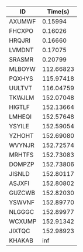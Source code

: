|ID|Time(s)|
|-|-|
|AXUMWF|0.15994|
|FHCXPO|0.16026|
|HRQJRI|0.16660|
|LVMDNT|0.17075|
|SRASMR|0.20799|
|MLBOYW|112.66823|
|PQXHYS|115.97418|
|UULTVT|116.04759|
|TKWJLM|152.07048|
|HIGTLF|152.13664|
|LMHEQI|152.57648|
|YSYILE|152.59054|
|YZHOHT|152.69080|
|WVYNJR|152.72574|
|MRHTFS|152.73083|
|DOMPZP|152.73806|
|JISNLD|152.80117|
|ASJXFI|152.80802|
|GUZCWB|152.82030|
|YSWVNF|152.89770|
|NLGGGC|152.89977|
|WCXUMP|152.91342|
|JIXTQC|152.98923|
|KHAKAB|inf|
